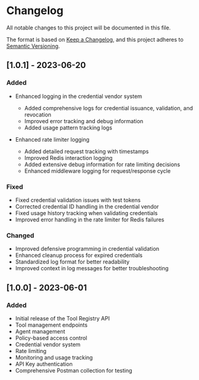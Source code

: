 # Changelog

All notable changes to this project will be documented in this file.

The format is based on [Keep a Changelog](https://keepachangelog.com/en/1.0.0/),
and this project adheres to [Semantic Versioning](https://semver.org/spec/v2.0.0.html).

## [1.0.1] - 2023-06-20

### Added
- Enhanced logging in the credential vendor system
  - Added comprehensive logs for credential issuance, validation, and revocation
  - Improved error tracking and debug information
  - Added usage pattern tracking logs

- Enhanced rate limiter logging
  - Added detailed request tracking with timestamps
  - Improved Redis interaction logging
  - Added extensive debug information for rate limiting decisions
  - Enhanced middleware logging for request/response cycle

### Fixed
- Fixed credential validation issues with test tokens
- Corrected credential ID handling in the credential vendor
- Fixed usage history tracking when validating credentials
- Improved error handling in the rate limiter for Redis failures

### Changed
- Improved defensive programming in credential validation
- Enhanced cleanup process for expired credentials
- Standardized log format for better readability
- Improved context in log messages for better troubleshooting

## [1.0.0] - 2023-06-01

### Added
- Initial release of the Tool Registry API
- Tool management endpoints
- Agent management
- Policy-based access control
- Credential vendor system
- Rate limiting
- Monitoring and usage tracking
- API Key authentication
- Comprehensive Postman collection for testing 